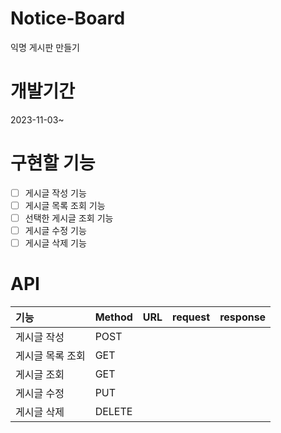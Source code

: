 # Notice-Board
익명 게시판 만들기
# 개발기간
2023-11-03~
# 구현할 기능
- [ ] 게시글 작성 기능
- [ ] 게시글 목록 조회 기능
- [ ] 선택한 게시글 조회 기능
- [ ] 게시글 수정 기능
- [ ] 게시글 삭제 기능

# API
|기능|Method|URL|request|response|
|:------|:---|:---|:---|:-----|
|게시글 작성|POST||||
|게시글 목록 조회|GET||||
|게시글 조회|GET||||
|게시글 수정|PUT||||
|게시글 삭제|DELETE||||
